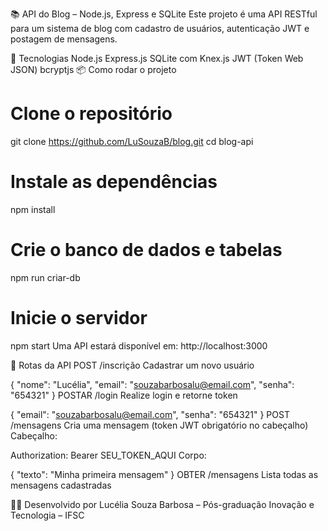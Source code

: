 
📚 API do Blog – Node.js, Express e SQLite
Este projeto é uma API RESTful para um sistema de blog com cadastro de usuários, autenticação JWT e postagem de mensagens.

🚀 Tecnologias
Node.js
Express.js
SQLite com Knex.js
JWT (Token Web JSON)
bcryptjs
📦 Como rodar o projeto
# Clone o repositório
git clone https://github.com/LuSouzaB/blog.git
cd blog-api

# Instale as dependências
npm install

# Crie o banco de dados e tabelas
npm run criar-db

# Inicie o servidor
npm start
Uma API estará disponível em: http://localhost:3000

🔐 Rotas da API
POST /inscrição
Cadastrar um novo usuário

{
  "nome": "Lucélia",
  "email": "souzabarbosalu@email.com",
  "senha": "654321"
}
POSTAR /login
Realize login e retorne token

{
  "email": "souzabarbosalu@email.com",
  "senha": "654321"
}
POST /mensagens
Cria uma mensagem (token JWT obrigatório no cabeçalho)
Cabeçalho:

Authorization: Bearer SEU_TOKEN_AQUI
Corpo:

{
  "texto": "Minha primeira mensagem"
}
OBTER /mensagens
Lista todas as mensagens cadastradas

🧑‍🏫 Desenvolvido por
Lucélia Souza Barbosa – Pós-graduação Inovação e Tecnologia – IFSC
